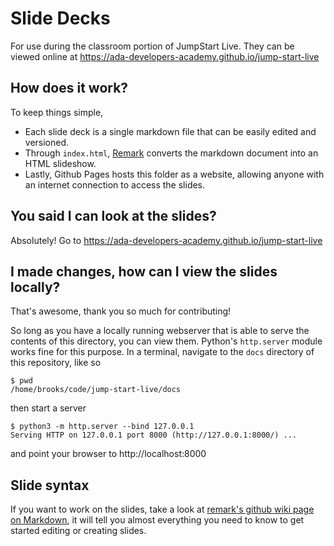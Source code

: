 # Slide Decks

For use during the classroom portion of JumpStart Live. They can be viewed
online at https://ada-developers-academy.github.io/jump-start-live

## How does it work?

To keep things simple,

* Each slide deck is a single markdown file that can be easily edited and
  versioned.
* Through `index.html`, [Remark](http://remarkjs.com) converts the markdown
  document into an HTML slideshow.
* Lastly, Github Pages hosts this folder as a website, allowing anyone with an
  internet connection to access the slides.

## You said I can look at the slides?
Absolutely! Go to https://ada-developers-academy.github.io/jump-start-live

## I made changes, how can I view the slides locally?
That's awesome, thank you so much for contributing!

So long as you have a locally running webserver that is able to serve the
contents of this directory, you can view them. Python's `http.server` module
works fine for this purpose. In a terminal, navigate to the `docs` directory of
this repository, like so
```console
$ pwd
/home/brooks/code/jump-start-live/docs
```

then start a server
```console
$ python3 -m http.server --bind 127.0.0.1
Serving HTTP on 127.0.0.1 port 8000 (http://127.0.0.1:8000/) ...
```

and point your browser to http://localhost:8000

## Slide syntax

If you want to work on the slides, take a look at [remark's github wiki page on
Markdown](https://github.com/gnab/remark/wiki/Markdown), it will tell you
almost everything you need to know to get started editing or creating slides.
